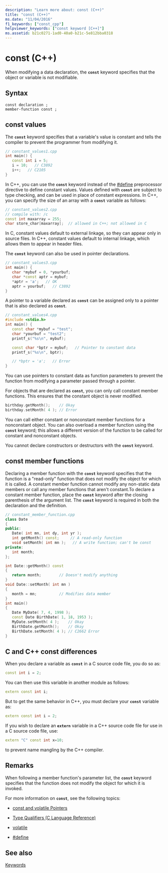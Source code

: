 ```yaml
---
description: "Learn more about: const (C++)"
title: "const (C++)"
ms.date: "11/04/2016"
f1_keywords: ["const_cpp"]
helpviewer_keywords: ["const keyword [C++]"]
ms.assetid: b21c0271-1ad0-40a0-b21c-5e812bba0318
---
```

# const (C++)

When modifying a data declaration, the **`const`** keyword specifies that the object or variable is not modifiable.

## Syntax

```
const declaration ;
member-function const ;
```

## const values

The **`const`** keyword specifies that a variable's value is constant and tells the compiler to prevent the programmer from modifying it.

```cpp
// constant_values1.cpp
int main() {
   const int i = 5;
   i = 10;   // C3892
   i++;   // C2105
}
```

In C++, you can use the **`const`** keyword instead of the [#define](../preprocessor/hash-define-directive-c-cpp.md) preprocessor directive to define constant values. Values defined with **`const`** are subject to type checking, and can be used in place of constant expressions. In C++, you can specify the size of an array with a **`const`** variable as follows:

```cpp
// constant_values2.cpp
// compile with: /c
const int maxarray = 255;
char store_char[maxarray];  // allowed in C++; not allowed in C
```

In C, constant values default to external linkage, so they can appear only in source files. In C++, constant values default to internal linkage, which allows them to appear in header files.

The **`const`** keyword can also be used in pointer declarations.

```cpp
// constant_values3.cpp
int main() {
   char *mybuf = 0, *yourbuf;
   char *const aptr = mybuf;
   *aptr = 'a';   // OK
   aptr = yourbuf;   // C3892
}
```

A pointer to a variable declared as **`const`** can be assigned only to a pointer that is also declared as **`const`**.

```cpp
// constant_values4.cpp
#include <stdio.h>
int main() {
   const char *mybuf = "test";
   char *yourbuf = "test2";
   printf_s("%s\n", mybuf);

   const char *bptr = mybuf;   // Pointer to constant data
   printf_s("%s\n", bptr);

   // *bptr = 'a';   // Error
}
```

You can use pointers to constant data as function parameters to prevent the function from modifying a parameter passed through a pointer.

For objects that are declared as **`const`**, you can only call constant member functions. This ensures that the constant object is never modified.

```cpp
birthday.getMonth();    // Okay
birthday.setMonth( 4 ); // Error
```

You can call either constant or nonconstant member functions for a nonconstant object. You can also overload a member function using the **`const`** keyword; this allows a different version of the function to be called for constant and nonconstant objects.

You cannot declare constructors or destructors with the **`const`** keyword.

## const member functions

Declaring a member function with the **`const`** keyword specifies that the function is a "read-only" function that does not modify the object for which it is called. A constant member function cannot modify any non-static data members or call any member functions that aren't constant.To declare a constant member function, place the **`const`** keyword after the closing parenthesis of the argument list. The **`const`** keyword is required in both the declaration and the definition.

```cpp
// constant_member_function.cpp
class Date
{
public:
   Date( int mn, int dy, int yr );
   int getMonth() const;     // A read-only function
   void setMonth( int mn );   // A write function; can't be const
private:
   int month;
};

int Date::getMonth() const
{
   return month;        // Doesn't modify anything
}
void Date::setMonth( int mn )
{
   month = mn;          // Modifies data member
}
int main()
{
   Date MyDate( 7, 4, 1998 );
   const Date BirthDate( 1, 18, 1953 );
   MyDate.setMonth( 4 );    // Okay
   BirthDate.getMonth();    // Okay
   BirthDate.setMonth( 4 ); // C2662 Error
}
```

## C and C++ const differences

When you declare a variable as **`const`** in a C source code file, you do so as:

```cpp
const int i = 2;
```

You can then use this variable in another module as follows:

```cpp
extern const int i;
```

But to get the same behavior in C++, you must declare your **`const`** variable as:

```cpp
extern const int i = 2;
```

If you wish to declare an **`extern`** variable in a C++ source code file for use in a C source code file, use:

```cpp
extern "C" const int x=10;
```

to prevent name mangling by the C++ compiler.

## Remarks

When following a member function's parameter list, the **`const`** keyword specifies that the function does not modify the object for which it is invoked.

For more information on **`const`**, see the following topics:

- [const and volatile Pointers](../cpp/const-and-volatile-pointers.md)

- [Type Qualifiers (C Language Reference)](../c-language/type-qualifiers.md)

- [volatile](../cpp/volatile-cpp.md)

- [#define](../preprocessor/hash-define-directive-c-cpp.md)

## See also

[Keywords](../cpp/keywords-cpp.md)
